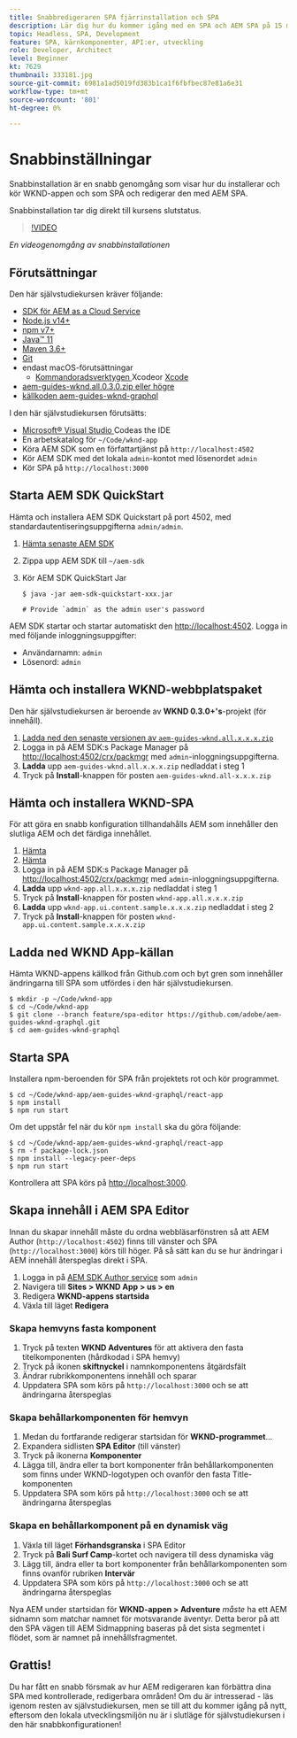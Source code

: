```yaml
---
title: Snabbredigeraren SPA fjärrinstallation och SPA
description: Lär dig hur du kommer igång med en SPA och AEM SPA på 15 minuter!
topic: Headless, SPA, Development
feature: SPA, kärnkomponenter, API:er, utveckling
role: Developer, Architect
level: Beginner
kt: 7629
thumbnail: 333181.jpg
source-git-commit: 6981a1ad5019fd383b1ca1f6fbfbec87e81a6e31
workflow-type: tm+mt
source-wordcount: '801'
ht-degree: 0%

---
```



# Snabbinställningar

Snabbinstallation är en snabb genomgång som visar hur du installerar och kör WKND-appen och som SPA och redigerar den med AEM SPA.

Snabbinstallation tar dig direkt till kursens slutstatus.

>[!VIDEO](https://video.tv.adobe.com/v/333181/?quality=12&learn=on)

_En videogenomgång av snabbinstallationen_

## Förutsättningar

Den här självstudiekursen kräver följande:

+ [SDK för AEM as a Cloud Service](https://experienceleague.adobe.com/docs/experience-manager-learn/cloud-service/local-development-environment-set-up/aem-runtime.html?lang=en)
+ [Node.js v14+](https://nodejs.org/en/)
+ [npm v7+](https://www.npmjs.com/)
+ [Java™ 11](https://downloads.experiencecloud.adobe.com/content/software-distribution/en/general.html)
+ [Maven 3.6+](https://maven.apache.org/)
+ [Git](https://git-scm.com/downloads)
+ endast macOS-förutsättningar
   + [Kommandoradsverktygen ](https://developer.apple.com/xcode/) Xcodeor  [Xcode](https://developer.apple.com/xcode/resources/)
+ [aem-guides-wknd.all.0.3.0.zip eller högre](https://github.com/adobe/aem-guides-wknd/releases)
+ [källkoden aem-guides-wknd-graphql](https://github.com/adobe/aem-guides-wknd-graphql)


I den här självstudiekursen förutsätts:

+ [Microsoft® Visual Studio ](https://visualstudio.microsoft.com/) Codeas the IDE
+ En arbetskatalog för `~/Code/wknd-app`
+ Köra AEM SDK som en författartjänst på `http://localhost:4502`
+ Kör AEM SDK med det lokala `admin`-kontot med lösenordet `admin`
+ Kör SPA på `http://localhost:3000`

## Starta AEM SDK QuickStart

Hämta och installera AEM SDK Quickstart på port 4502, med standardautentiseringsuppgifterna `admin/admin`.

1. [Hämta senaste AEM SDK](https://experience.adobe.com/#/downloads/content/software-distribution/en/aemcloud.html?fulltext=AEM*+SDK*&amp;orderby=%40jcr%3Acontent%2Fjcr%3AlastModified&amp;orderby.sort=desc&amp;layout=list&amp;p.offset=0&amp;p.limit=1)
1. Zippa upp AEM SDK till `~/aem-sdk`
1. Kör AEM SDK QuickStart Jar

   ```
   $ java -jar aem-sdk-quickstart-xxx.jar
   
   # Provide `admin` as the admin user's password
   ```

AEM SDK startar och startar automatiskt den [http://localhost:4502](http://localhost:4502). Logga in med följande inloggningsuppgifter:

+ Användarnamn: `admin`
+ Lösenord: `admin`

## Hämta och installera WKND-webbplatspaket

Den här självstudiekursen är beroende av __WKND 0.3.0+&#39;s__-projekt (för innehåll).

1. [Ladda ned den senaste versionen av  `aem-guides-wknd.all.x.x.x.zip`](https://github.com/adobe/aem-guides-wknd/releases)
1. Logga in på AEM SDK:s Package Manager på [http://localhost:4502/crx/packmgr](http://localhost:4502/crx/packmgr) med `admin`-inloggningsuppgifterna.
1. __Ladda__ upp  `aem-guides-wknd.all.x.x.x.zip` nedladdat i steg 1
1. Tryck på __Install__-knappen för posten `aem-guides-wknd.all-x.x.x.zip`

## Hämta och installera WKND-SPA

För att göra en snabb konfiguration tillhandahålls AEM som innehåller den slutliga AEM och det färdiga innehållet.

1. [Hämta ](./assets/quick-setup/wknd-app.all-1.0.0-SNAPSHOT.zip)
1. [Hämta ](./assets/quick-setup/wknd-app.ui.content.sample-1.0.0.zip)
1. Logga in på AEM SDK:s Package Manager på [http://localhost:4502/crx/packmgr](http://localhost:4502/crx/packmgr) med `admin`-inloggningsuppgifterna.
1. __Ladda__ upp  `wknd-app.all.x.x.x.zip` nedladdat i steg 1
1. Tryck på __Install__-knappen för posten `wknd-app.all.x.x.x.zip`
1. __Ladda__ upp  `wknd-app.ui.content.sample.x.x.x.zip` nedladdat i steg 2
1. Tryck på __Install__-knappen för posten `wknd-app.ui.content.sample.x.x.x.zip`

## Ladda ned WKND App-källan

Hämta WKND-appens källkod från Github.com och byt gren som innehåller ändringarna till SPA som utfördes i den här självstudiekursen.

```
$ mkdir -p ~/Code/wknd-app
$ cd ~/Code/wknd-app
$ git clone --branch feature/spa-editor https://github.com/adobe/aem-guides-wknd-graphql.git
$ cd aem-guides-wknd-graphql
```

## Starta SPA

Installera npm-beroenden för SPA från projektets rot och kör programmet.

```
$ cd ~/Code/wknd-app/aem-guides-wknd-graphql/react-app
$ npm install
$ npm run start
```

Om det uppstår fel när du kör `npm install` ska du göra följande:

```
$ cd ~/Code/wknd-app/aem-guides-wknd-graphql/react-app
$ rm -f package-lock.json
$ npm install --legacy-peer-deps
$ npm run start
```

Kontrollera att SPA körs på [http://localhost:3000](http://localhost:3000).

## Skapa innehåll i AEM SPA Editor

Innan du skapar innehåll måste du ordna webbläsarfönstren så att AEM Author (`http://localhost:4502`) finns till vänster och SPA (`http://localhost:3000`) körs till höger. På så sätt kan du se hur ändringar i AEM innehåll återspeglas direkt i SPA.

1. Logga in på [AEM SDK Author service](http://localhost:4502) som `admin`
1. Navigera till __Sites > WKND App > us > en__
1. Redigera __WKND-appens startsida__
1. Växla till läget __Redigera__

### Skapa hemvyns fasta komponent

1. Tryck på texten __WKND Adventures__ för att aktivera den fasta titelkomponenten (hårdkodad i SPA hemvy)
1. Tryck på ikonen __skiftnyckel__ i namnkomponentens åtgärdsfält
1. Ändrar rubrikkomponentens innehåll och sparar
1. Uppdatera SPA som körs på `http://localhost:3000` och se att ändringarna återspeglas

### Skapa behållarkomponenten för hemvyn

1. Medan du fortfarande redigerar startsidan för __WKND-programmet__...
1. Expandera sidlisten __SPA Editor__ (till vänster)
1. Tryck på ikonerna __Komponenter__
1. Lägga till, ändra eller ta bort komponenter från behållarkomponenten som finns under WKND-logotypen och ovanför den fasta Title-komponenten
1. Uppdatera SPA som körs på `http://localhost:3000` och se att ändringarna återspeglas

### Skapa en behållarkomponent på en dynamisk väg

1. Växla till läget __Förhandsgranska__ i SPA Editor
1. Tryck på __Bali Surf Camp__-kortet och navigera till dess dynamiska väg
1. Lägg till, ändra eller ta bort komponenter från behållarkomponenten som finns ovanför rubriken __Intervär__
1. Uppdatera SPA som körs på `http://localhost:3000` och se att ändringarna återspeglas

Nya AEM under startsidan för __WKND-appen > Adventure__ _måste_ ha ett AEM sidnamn som matchar namnet för motsvarande äventyr. Detta beror på att den SPA vägen till AEM Sidmappning baseras på det sista segmentet i flödet, som är namnet på innehållsfragmentet.

## Grattis!

Du har fått en snabb försmak av hur AEM redigeraren kan förbättra dina SPA med kontrollerade, redigerbara områden! Om du är intresserad - läs igenom resten av självstudiekursen, men se till att du kommer igång på nytt, eftersom den lokala utvecklingsmiljön nu är i slutläge för självstudiekursen i den här snabbkonfigurationen!
